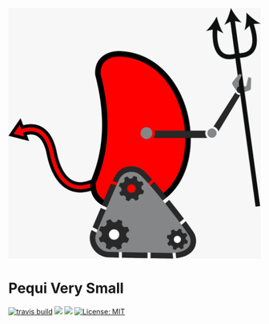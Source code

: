 ![](https://github.com/PEQUI-MEC/PY-VSSS-INF/blob/master/docs/images/pyfromhell.jpeg)

# Pequi Very Small
[![travis build](https://img.shields.io/travis/PEQUI-MEC/VSSS-INF/master.svg)](https://travis-ci.org/PEQUI-MEC/VSSS-INF) ![](https://img.shields.io/github/stars/PEQUI-MEC/PY-VSSS-INF.svg) ![](https://img.shields.io/github/contributors/PEQUI-MEC/PY-VSSS-INF.svg) [![License: MIT](https://img.shields.io/badge/License-MIT-yellow.svg)](https://github.com/PEQUI-MEC/PY-VSSS-INF/blob/master/docs/LICENSE)